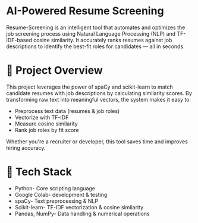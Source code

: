 # AI-Powered Resume Screening  
Resume-Screening is an intelligent tool that automates and optimizes the job screening process using Natural Language Processing (NLP) and TF-IDF-based cosine similarity. It accurately ranks resumes against job descriptions to identify the best-fit roles for candidates — all in seconds.  


# 📘 Project Overview  

This project leverages the power of spaCy and scikit-learn to match candidate resumes with job descriptions by calculating similarity scores. By transforming raw text into meaningful vectors, the system makes it easy to:

* Preprocess text data (resumes & job roles)
* Vectorize with TF-IDF
* Measure cosine similarity
* Rank job roles by fit score

Whether you're a recruiter or developer, this tool saves time and improves hiring accuracy.  


# 🧪 Tech Stack

* Python-	Core scripting language
* Google Colab-	development & testing
* spaCy-	Text preprocessing & NLP
* Scikit-learn-	TF-IDF vectorization & cosine similarity
* Pandas, NumPy-	Data handling & numerical operations
